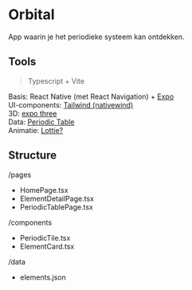 # Orbital
App waarin je het periodieke systeem kan ontdekken.

## Tools
> Typescript + Vite

Basis: React Native (met React Navigation) + [Expo](https://expo.dev/)<br>
UI-components: [Tailwind (nativewind)](https://www.nativewind.dev/)<br>
3D: [expo three](https://github.com/expo/expo-three)<br>
Data: [Periodic Table](https://github.com/Bowserinator/Periodic-Table-JSON)<br>
Animatie: [Lottie?](https://lottiefiles.com/)<br>


## Structure
/pages
  - HomePage.tsx
  - ElementDetailPage.tsx
  - PeriodicTablePage.tsx

/components
  - PeriodicTile.tsx
  - ElementCard.tsx

/data
  - elements.json
